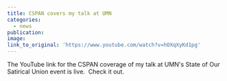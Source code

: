 ```yaml
---
title: CSPAN covers my talk at UMN
categories: 
  - news
publication:
image:
link_to_original: 'https://www.youtube.com/watch?v=hOXqXyKd1pg'
---
```


The YouTube link for the CSPAN coverage of my talk at UMN's State of Our Satirical Union event is live.  Check it out.